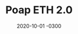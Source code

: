 ---
layout: default
title: Poap ETH 2.0
date: 2020-10-01 -0300
tags: Illustration
image: /img/work/poap.jpg
---